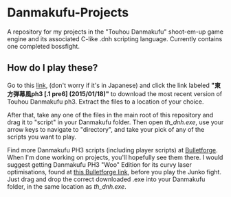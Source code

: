 # Danmakufu-Projects
A repository for my projects in the "Touhou Danmakufu" shoot-em-up game engine and its associated C-like .dnh scripting language.
Currently contains one completed bossfight.

## **How do I play these?**

Go to this [link](https://touhougc.web.fc2.com/products/th_dnh_ph3.html), (don't worry if it's in Japanese) and click the link labeled **"東方弾幕風ph3 [.1 pre6]
(2015/01/18)"** to download the most recent version of Touhou Danmakufu ph3. Extract the files to a location of your choice.

After that, take any one of the files in the main root of this repository and drag it to "script" in your Danmakufu folder. Then open *th_dnh.exe*, use your arrow keys to navigate to "directory", and take your pick of any of the scripts you want to play.

Find more Danmakufu PH3 scripts (including player scripts) at [Bulletforge](https://www.bulletforge.org/). When I'm done working on projects, you'll hopefully see them there.
I would suggest getting Danmakufu PH3 "Woo" Edition for its curvy laser optimisations, found at [this Bulletforge link](https://www.bulletforge.org/u/wishmakers/p/the-woo-pack), before you play the Junko fight. Just drag and drop the correct downloaded .exe into your Danmakufu folder, in the same location as *th_dnh.exe*.
